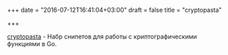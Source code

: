 +++
date = "2016-07-12T16:41:04+03:00"
draft = false
title = "cryptopasta"

+++

<p><a href="https://github.com/gtank/cryptopasta">cryptopasta</a>&nbsp;- Набр снипетов для работы с криптографическими функциями в Go.</p>

